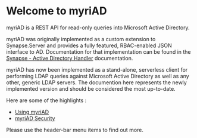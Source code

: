 # Welcome to myriAD

myriAD is a REST API for read-only queries into Microsoft Active Directory. 

myriAD was originally implemented as a custom extension to Synapse.Server and provides a fully featured, RBAC-enabled JSON interface to AD.  Documentation for that implementation can be found in the [Synapse - Active Directory Handler](https://synapse.readthedocs.io/en/latest/handlers/ad/handler/) documentation.

myriAD has now been implemented as a stand-alone, serverless client for performing LDAP queries against Microsoft Active Directory as well as any other, generic LDAP servers.  The documention here represents the newly implemented version and should be considered the most up-to-date.


Here are some of the highlights : 

- [Using myriAD](./usage/usage.md)
- [myriAD Security](./usage/security.md)

Please use the header-bar menu items to find out more.